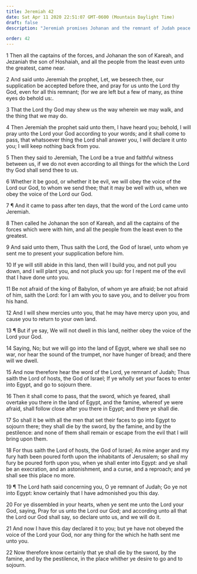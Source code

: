 ```yaml
---
title: Jeremiah 42
date: Sat Apr 11 2020 22:51:07 GMT-0600 (Mountain Daylight Time)
draft: false
description: "Jeremiah promises Johanan and the remnant of Judah peace and safety if they remain in Judah, but the sword, famine, and pestilence if they go to Egypt."

order: 42
---
```

    
1 Then all the captains of the forces, and Johanan the son of Kareah, and Jezaniah the son of Hoshaiah, and all the people from the least even unto the greatest, came near.

2 And said unto Jeremiah the prophet, Let, we beseech thee, our supplication be accepted before thee, and pray for us unto the Lord thy God, even for all this remnant; (for we are left but a few of many, as thine eyes do behold us:.

3 That the Lord thy God may shew us the way wherein we may walk, and the thing that we may do.

4 Then Jeremiah the prophet said unto them, I have heard you; behold, I will pray unto the Lord your God according to your words; and it shall come to pass, that whatsoever thing the Lord shall answer you, I will declare it unto you; I will keep nothing back from you.

5 Then they said to Jeremiah, The Lord be a true and faithful witness between us, if we do not even according to all things for the which the Lord thy God shall send thee to us.

6 Whether it be good, or whether it be evil, we will obey the voice of the Lord our God, to whom we send thee; that it may be well with us, when we obey the voice of the Lord our God.

7 ¶ And it came to pass after ten days, that the word of the Lord came unto Jeremiah.

8 Then called he Johanan the son of Kareah, and all the captains of the forces which were with him, and all the people from the least even to the greatest.

9 And said unto them, Thus saith the Lord, the God of Israel, unto whom ye sent me to present your supplication before him.

10 If ye will still abide in this land, then will I build you, and not pull you down, and I will plant you, and not pluck you up: for I repent me of the evil that I have done unto you.

11 Be not afraid of the king of Babylon, of whom ye are afraid; be not afraid of him, saith the Lord: for I am with you to save you, and to deliver you from his hand.

12 And I will shew mercies unto you, that he may have mercy upon you, and cause you to return to your own land.

13 ¶ But if ye say, We will not dwell in this land, neither obey the voice of the Lord your God.

14 Saying, No; but we will go into the land of Egypt, where we shall see no war, nor hear the sound of the trumpet, nor have hunger of bread; and there will we dwell.

15 And now therefore hear the word of the Lord, ye remnant of Judah; Thus saith the Lord of hosts, the God of Israel; If ye wholly set your faces to enter into Egypt, and go to sojourn there.

16 Then it shall come to pass, that the sword, which ye feared, shall overtake you there in the land of Egypt, and the famine, whereof ye were afraid, shall follow close after you there in Egypt; and there ye shall die.

17 So shall it be with all the men that set their faces to go into Egypt to sojourn there; they shall die by the sword, by the famine, and by the pestilence: and none of them shall remain or escape from the evil that I will bring upon them.

18 For thus saith the Lord of hosts, the God of Israel; As mine anger and my fury hath been poured forth upon the inhabitants of Jerusalem; so shall my fury be poured forth upon you, when ye shall enter into Egypt: and ye shall be an execration, and an astonishment, and a curse, and a reproach; and ye shall see this place no more.

19 ¶ The Lord hath said concerning you, O ye remnant of Judah; Go ye not into Egypt: know certainly that I have admonished you this day.

20 For ye dissembled in your hearts, when ye sent me unto the Lord your God, saying, Pray for us unto the Lord our God; and according unto all that the Lord our God shall say, so declare unto us, and we will do it.

21 And now I have this day declared it to you; but ye have not obeyed the voice of the Lord your God, nor any thing for the which he hath sent me unto you.

22 Now therefore know certainly that ye shall die by the sword, by the famine, and by the pestilence, in the place whither ye desire to go and to sojourn.

